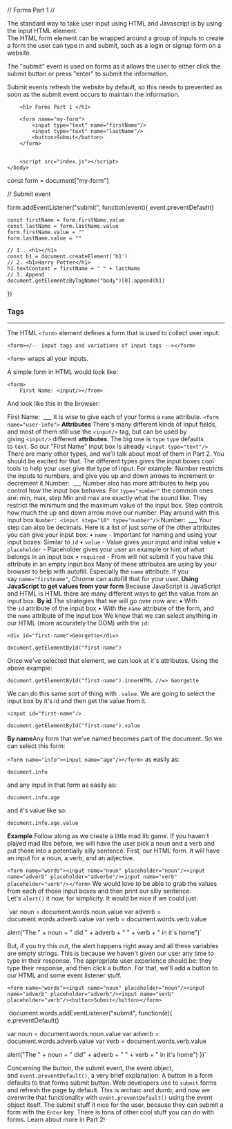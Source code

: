 // Forms Part 1 //

The standard way to take user input using HTML and Javascript is by using the input HTML element.  
The HTML form element can be wrapped around a group of inputs to create a form the user can type in and submit, such as a login or signup form on a website.

The "submit" event is used on forms as it allows the user to either click the submit button or press "enter" to submit the information.

Submit events refresh the website by default, so this needs to prevented as soon as the submit event occurs to maintain the information.

<!DOCTYPE html>
<html>
    <head>
    </head>
    <body>
        
        <h1> Forms Part 1 </h1>
        
        <form name="my-form"> 
            <input type="text" name="firstName"/>
            <input type="text" name="lastName"/>
            <button>Submit</button>
        </form>
        
        
        <script src="index.js"></script>
    </body>
</html>

const form = document["my-form"]

// Submit event

form.addEventListener("submit", function(event){
    event.preventDefault()
    
    const firstName = form.firstName.value
    const lastName = form.lastName.value
    form.firstName.value = ""
    form.lastName.value = ""
    
    // 1 . <h1></h1>
    const h1 = document.createElement('h1')
    // 2. <h1>Harry Potter</h1>
    h1.textContent = firstName + " " + lastName
    // 3. Append
    document.getElementsByTagName("body")[0].append(h1)
})

### **Tags**

---

The HTML `<form>` element defines a form that is used to collect user input:

```
<form></-- input tags and variations of input tags --></form>
```

`<form>` wraps all your inputs.

A simple form in HTML would look like:

```
<form>
    First Name: <input/></from>
```

And look like this in the browser:

First Name:  ___
It is wise to give each of your forms a `name` attribute.
`<form name="user-info">`
**Attributes**
There's many different kinds of input fields, and most of them still use the `<input/>` tag, but can be used by giving `<input/>` different **attributes**.
The big one is `type`
`type` defaults to `text`. So our "First Name" input box is already `<input type="text"/>`
There are many other types, and we'll talk about most of them in Part 2. You should be excited for that.
The different types gives the input boxes cool tools to help your user give the type of input.
For example:
Number restricts the inputs to numbers, and give you up and down arrows to increment or decrement it.Number:  ___
Number also has more attributes to help you control how the input box behaves.
For `type="number"` the common ones are: min, max, step
Min and max are exactly what the sound like. They restrict the minimum and the maximum value of the input box.
Step controls how much the up and down arrow move our number. Play around with this input box `Number: <input step="10" type="number"/>`:Number:  ___
Your step can also be decimals.
Here is a list of just some of the other attributes you can give your input box:
• `name` - Important for naming and using your input boxes. Similar to `id`
• `value` - Value gives your input and initial value
• `placeholder` - Placeholder gives your user an example or hint of what belongs in an input box
• `required` - From will not submit if you have this attribute in an empty input box
Many of these attributes are using by your browser to help with autofill. Especially the `name` attribute. If you say `name="firstname"`, Chrome can autofill that for your user.
**Using JavaScript to get values from your form**
Because JavaScript is JavaScript and HTML is HTML there are many different ways to get the value from an input box.
**By id**
The strategies that we will go over now are:
• With the `id` attribute of the input box
• With the `name` attribute of the form, and the `name` attribute of the input box
We know that we can select anything in our HTML (more accurately the DOM) with the `id`:

`<div id="first-name">Georgette</div>`

`document.getElementById("first-name")`

Once we've selected that element, we can look at it's attributes. Using the above example:

`document.getElementById("first-name").innerHTML //=> Georgette`

We can do this same sort of thing with `.value`. We are going to select the input box by it's id and then get the value from it.

`<input id="first-name"/>`

`document.getElementById("first-name").value`

**By name**Any form that we've named becomes part of the document. So we can select this form:

`<form name="info"><input name="age"/></form>`
as easily as:

`document.info`

and any input in that form as easily as:

`document.info.age`

and it's value like so:

`document.info.age.value`

**Example**
Follow along as we create a little mad lib game. If you haven't played mad libs before, we will have the user pick a noun and a verb and put those into a potentially silly sentence.
First, our HTML form. It will have an input for a noun, a verb, and an adjective.

`<form name="words"><input name="noun" placeholder="noun"/><input name="adverb" placeholder="adverbe"/><input name="verb" placeholder="verb"/></form>`
We would love to be able to grab the values from each of those input boxes and then print our silly sentence. Let's `alert()` it now, for simplicity.
It would be nice if we could just:

`var noun = document.words.noun.value
var adverb = document.words.adverb.value
var verb = document.words.verb.value

alert("The " + noun + " did " + adverb + " " + verb + " in it's home")`

But, if you try this out, the alert happens right away and all these variables are empty strings. This is because we haven't given our user any time to type in their response.
The appropriate user experience should be: they type their response, and then click a button.
For that, we'll add a button to our HTML and some event listener stuff.

`<form name="words"><input name="noun" placeholder="noun"/><input name="adverb" placeholder="adverb"/><input name="verb" placeholder="verb"/><button>Submit</button></form>`

`document.words.addEventListener("submit", function(e){
  e.preventDefault()

  var noun = document.words.noun.value
  var adverb = document.words.adverb.value
  var verb = document.words.verb.value

  alert("The " + noun + " did" + adverb + " " + verb + " in it's home")
})`

Concerning the button, the submit event, the event object, and `event.preventDefault()`, a very brief explanation:
A button in a form defaults to that forms submit button. Web developers use to `submit` forms and refresh the page by default. This is archaic and dumb, and now we overwrite that functionality with `event.preventDefault()` using the event object itself.
The submit stuff it nice for the user, because they can submit a form with the `Enter` key.
There is tons of other cool stuff you can do with forms. Learn about more in Part 2!